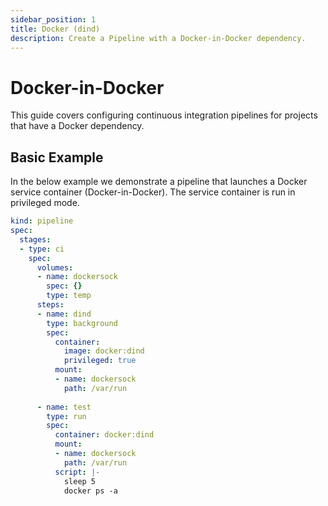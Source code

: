 ```yaml
---
sidebar_position: 1
title: Docker (dind)
description: Create a Pipeline with a Docker-in-Docker dependency.
---
```


# Docker-in-Docker

This guide covers configuring continuous integration pipelines for projects that have a Docker dependency.

## Basic Example

In the below example we demonstrate a pipeline that launches a Docker service container (Docker-in-Docker). The service container is run in privileged mode.

```yaml {} showLineNumbers
kind: pipeline
spec:
  stages:
  - type: ci
    spec:
      volumes:
      - name: dockersock
        spec: {}
        type: temp
      steps:
      - name: dind
        type: background
        spec:
          container:
            image: docker:dind
            privileged: true
          mount:
          - name: dockersock
            path: /var/run
  
      - name: test
        type: run
        spec:
          container: docker:dind
          mount:
          - name: dockersock
            path: /var/run
          script: |-
            sleep 5
            docker ps -a
```